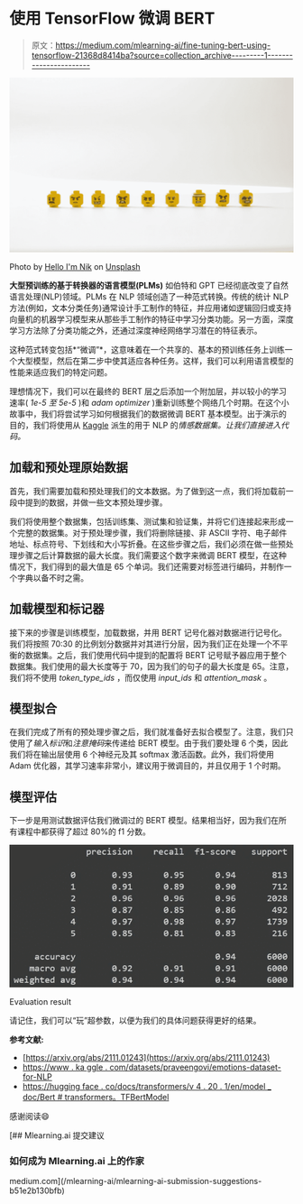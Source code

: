 # 使用 TensorFlow 微调 BERT

> 原文：<https://medium.com/mlearning-ai/fine-tuning-bert-using-tensorflow-21368d8414ba?source=collection_archive---------1----------------------->

![](img/a8a888cc7b4b7ad4419da1862b9eb7c7.png)

Photo by [Hello I'm Nik](https://unsplash.com/@helloimnik?utm_source=medium&utm_medium=referral) on [Unsplash](https://unsplash.com?utm_source=medium&utm_medium=referral)

**大型预训练的基于转换器的语言模型(PLMs)** 如伯特和 GPT 已经彻底改变了自然语言处理(NLP)领域。PLMs 在 NLP 领域创造了一种范式转换。传统的统计 NLP 方法(例如，文本分类任务)通常设计手工制作的特征，并应用诸如逻辑回归或支持向量机的机器学习模型来从那些手工制作的特征中学习分类功能。另一方面，深度学习方法除了分类功能之外，还通过深度神经网络学习潜在的特征表示。

这种范式转变包括*“微调”*，这意味着在一个共享的、基本的预训练任务上训练一个大型模型，然后在第二步中使其适应各种任务。这样，我们可以利用语言模型的性能来适应我们的特定问题。

理想情况下，我们可以在最终的 BERT 层之后添加一个附加层，并以较小的学习速率( *1e-5 至 5e-5* )和 *adam optimizer* )重新训练整个网络几个时期。在这个小故事中，我们将尝试学习如何根据我们的数据微调 BERT 基本模型。出于演示的目的，我们将使用从 [Kaggle](https://www.kaggle.com/datasets/praveengovi/emotions-dataset-for-nlp) 派生的用于 NLP 的*情感数据集。让我们直接进入代码。*

## 加载和预处理原始数据

首先，我们需要加载和预处理我们的文本数据。为了做到这一点，我们将加载前一段中提到的数据，并做一些文本预处理步骤。

我们将使用整个数据集，包括训练集、测试集和验证集，并将它们连接起来形成一个完整的数据集。对于预处理步骤，我们将删除链接、非 ASCII 字符、电子邮件地址、标点符号、下划线和大小写折叠。在这些步骤之后，我们必须在做一些预处理步骤之后计算数据的最大长度。我们需要这个数字来微调 BERT 模型，在这种情况下，我们得到的最大值是 65 个单词。我们还需要对标签进行编码，并制作一个字典以备不时之需。

## 加载模型和标记器

接下来的步骤是训练模型，加载数据，并用 BERT 记号化器对数据进行记号化。我们将按照 70:30 的比例划分数据并对其进行分层，因为我们正在处理一个不平衡的数据集。之后，我们使用代码中提到的配置将 BERT 记号赋予器应用于整个数据集。我们使用的最大长度等于 70，因为我们的句子的最大长度是 65。注意，我们将不使用 *token_type_ids* ，而仅使用 *input_ids* 和 *attention_mask* 。

## 模型拟合

在我们完成了所有的预处理步骤之后，我们就准备好去拟合模型了。注意，我们只使用了*输入标识*和*注意掩码*来传递给 BERT 模型。由于我们要处理 6 个类，因此我们将在输出层使用 6 个神经元及其 softmax 激活函数。此外，我们将使用 Adam 优化器，其学习速率非常小，建议用于微调目的，并且仅用于 1 个时期。

## 模型评估

下一步是用测试数据评估我们微调过的 BERT 模型。结果相当好，因为我们在所有课程中都获得了超过 80%的 f1 分数。

![](img/9faa1b4a68d411673abebc520f45737c.png)

Evaluation result

请记住，我们可以“玩”超参数，以便为我们的具体问题获得更好的结果。

**参考文献:**

*   [https://arxiv.org/abs/2111.01243](https://arxiv.org/abs/2111.01243)
*   [https://www . ka ggle . com/datasets/praveengovi/emotions-dataset-for-NLP](https://www.kaggle.com/datasets/praveengovi/emotions-dataset-for-nlp)
*   [https://hugging face . co/docs/transformers/v 4 . 20 . 1/en/model _ doc/Bert # transformers。TFBertModel](https://huggingface.co/docs/transformers/v4.20.1/en/model_doc/bert#transformers.TFBertModel)

感谢阅读😄

[](/mlearning-ai/mlearning-ai-submission-suggestions-b51e2b130bfb) [## Mlearning.ai 提交建议

### 如何成为 Mlearning.ai 上的作家

medium.com](/mlearning-ai/mlearning-ai-submission-suggestions-b51e2b130bfb)